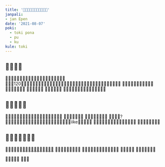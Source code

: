 ```yaml
---
title: '󱤪󱦈󱦝󱤪󱥝󱥍󱦗󱥬󱦖󱥔󱦘'
janpali:
- jan Epen
date: '2021-08-07'
poki:
  - toki pona
  - pu
  - ku
kule: toki
---
```


## 󱤪󱦈󱤧󱥙

󱤪󱦈󱤧󱤪󱥝󱥍󱦗󱦘󱥬󱦖󱥔󱦘󱥧󱤑󱦐󱥡󱥅󱤾󱥿󱤃󱦑
󱥕󱤡󱥂120󱤧󱥂󱤄󱥍󱦗󱥬󱦖󱥔󱦘󱦜󱥨󱤑󱦐󱥡󱥅󱤾󱥿󱤃󱦑󱤧󱥌󱤉󱥂󱥝󱥧󱤟󱥍󱦗󱥬󱦖󱥔󱦘󱥩󱤪󱦈
󱦈󱤡󱥂󱦈󱥣󱤊󱥂󱦈󱤨󱤧󱤬
󱥂󱦈󱥣󱤧󱥂󱤬󱦈
󱤑󱤼󱤧󱤙󱥂󱤴
󱤑󱤼󱤧󱤙󱥂󱥁
󱥂󱦈󱤨󱤧󱥂󱥹󱤬󱦈󱦜󱥨󱤑󱤨󱤙󱥂󱥁

## 󱥆󱤧󱥔󱤂󱥔
󱤑󱤨󱤧󱥎󱤉󱥁󱦝󱥬󱦖󱥔󱤧󱤖󱤍󱥧󱥁󱦝󱥂󱤧󱤖󱤼
󱥬󱦖󱥔󱤧󱥬󱦖󱥔
󱥔󱤧󱥣󱤼󱤬󱥬󱦖󱥔
󱤴󱥎󱤉󱥁?󱥫󱥁󱤡󱥬󱦖󱥔󱤧󱥔󱦜󱥨󱥬󱦖󱥔󱤧󱤓󱤉󱥂󱤼󱤡󱥆󱤧󱥬󱦖iike󱦜󱥞󱥎󱤉󱥙
󱥂󱤼󱥍󱦗󱥬󱦖󱥔󱦘󱤧󱥔󱤂󱤀󱥔󱥩󱥞
󱥄󱥠󱤉󱥎󱥞󱤬󱤅󱥠

## 󱤴󱤘󱤋󱤉󱦈󱤬󱥙
󱥞󱥷󱤋󱤉󱦈󱤡[󱥄󱥩󱤎󱦐󱤄󱤰󱦜󱥡󱦜󱤾󱦑](https://www.amazon.com/gp/product/0978292367/ref=ppx_yo_dt_b_asin_title_o00_s00?ie=UTF8&psc=1)
󱤴󱥎󱤉󱥁󱦝󱦈󱤧󱥔󱤼
󱥞󱤘󱤖󱥡󱤉󱥂󱤼󱥍󱦗󱥬󱦖󱥔󱦘
󱤴󱥷󱤋󱤉󱥕
󱤴󱥷󱥹󱤙󱥂󱦈󱥣

󱥫󱦈󱤧󱤖󱤀
󱥫󱦈󱥔
